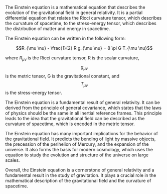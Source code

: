 The Einstein equation is a mathematical equation that describes the evolution of the gravitational field in general relativity. It is a partial differential equation that relates the Ricci curvature tensor, which describes the curvature of spacetime, to the stress-energy tensor, which describes the distribution of matter and energy in spacetime.

The Einstein equation can be written in the following form:

$$R_{\mu \nu} - \frac{1}{2} R g_{\mu \nu} = 8 \pi G T_{\mu \nu}$$

where $R_{\mu \nu}$ is the Ricci curvature tensor, R is the scalar curvature, $$g_{\mu \nu}$$ is the metric tensor, G is the gravitational constant, and $$T_{\mu \nu}$$ is the stress-energy tensor.

The Einstein equation is a fundamental result of general relativity. It can be derived from the principle of general covariance, which states that the laws of physics should be the same in all inertial reference frames. This principle leads to the idea that the gravitational field can be described as the curvature of spacetime, which is encoded in the metric tensor.

The Einstein equation has many important implications for the behavior of the gravitational field. It predicts the bending of light by massive objects, the precession of the perihelion of Mercury, and the expansion of the universe. It also forms the basis for modern cosmology, which uses the equation to study the evolution and structure of the universe on large scales.

Overall, the Einstein equation is a cornerstone of general relativity and a fundamental result in the study of gravitation. It plays a crucial role in the mathematical description of the gravitational field and the curvature of spacetime.